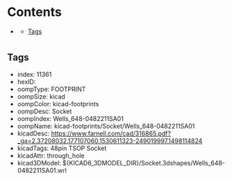 



Contents
========

* [](#)
	* [Tags](#tags)

# 

## Tags

- index: 11361
- hexID: 
- oompType: FOOTPRINT
- oompSize: kicad
- oompColor: kicad-footprints
- oompDesc: Socket
- oompIndex: Wells_648-0482211SA01
- oompName: kicad-footprints/Socket/Wells_648-0482211SA01
- kicadDesc: https://www.farnell.com/cad/316865.pdf?_ga=2.37208032.177107060.1530611323-249019997.1498114824
- kicadTags: 48pin TSOP Socket
- kicadAttr: through_hole
- kicad3DModel: ${KICAD6_3DMODEL_DIR}/Socket.3dshapes/Wells_648-0482211SA01.wrl
